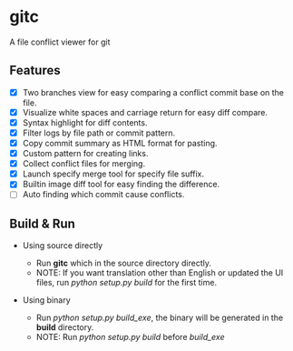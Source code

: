 # gitc

A file conflict viewer for git

## Features

- [x] Two branches view for easy comparing a conflict commit base on the file.
- [x] Visualize white spaces and carriage return for easy diff compare.
- [x] Syntax highlight for diff contents.
- [x] Filter logs by file path or commit pattern.
- [x] Copy commit summary as HTML format for pasting.
- [x] Custom pattern for creating links.
- [x] Collect conflict files for merging.
- [x] Launch specify merge tool for specify file suffix.
- [x] Builtin image diff tool for easy finding the difference.
- [ ] Auto finding which commit cause conflicts.

## Build & Run

- Using source directly
  - Run **gitc** which in the source directory directly.
  - NOTE: If you want translation other than English or updated the UI files, run *python setup.py build* for the first time.

- Using binary
  - Run *python setup.py build_exe*, the binary will be generated in the **build** directory.
  - NOTE: Run *python setup.py build* before *build_exe*



